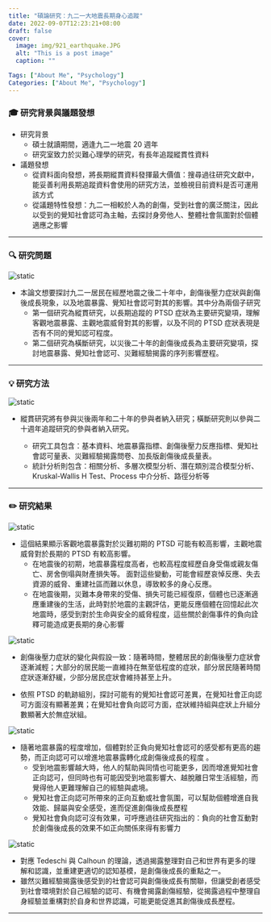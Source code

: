 ```yaml
---
title: "碩論研究：九二一大地震長期身心追蹤"
date: 2022-09-07T12:23:21+08:00
draft: false
cover:
  image: img/921_earthquake.JPG
  alt: "This is a post image"
  caption: ""

Tags: ["About Me", "Psychology"]
Categories: ["About Me", "Psychology"]
---
```


### 🎓 研究背景與議題發想

- 研究背景
  - 碩士就讀期間，適逢九二一地震 20 週年
  - 研究室致力於災難心理學的研究，有長年追蹤縱貫性資料
- 議題發想
  - 從資料面向發想，將長期縱貫資料發揮最大價值：搜尋過往研究文獻中，能妥善利用長期追蹤資料會使用的研究方法，並檢視目前資料是否可運用該方式
  - 從議題特性發想：九二一相較於人為的創傷，受到社會的廣泛關注，因此以受到的覺知社會認可為主軸，去探討身旁他人、整體社會氛圍對於個體適應之影響

---

### 🔍 研究問題

![static](/img/research_question.jpg)

- 本論文想要探討九二一居民在經歷地震之後二十年中，創傷後壓力症狀與創傷後成長現象，以及地震暴露、覺知社會認可對其的影響。其中分為兩個子研究
  - 第一個研究為縱貫研究，以長期追蹤的 PTSD 症狀為主要研究變項，理解客觀地震暴露、主觀地震威脅對其的影響，以及不同的 PTSD 症狀表現是否有不同的覺知認可程度。
  - 第二個研究為橫斷研究，以災後二十年的創傷後成長為主要研究變項，探討地震暴露、覺知社會認可、災難經驗揭露的序列影響歷程。

---

### 💡 研究方法

![static](/img/research_method.jpg)

- 縱貫研究將有參與災後兩年和二十年的參與者納入研究；橫斷研究則以參與二十週年追蹤研究的參與者納入研究。

  - 研究工具包含：基本資料、地震暴露指標、創傷後壓力反應指標、覺知社會認可量表、災難經驗揭露問卷、加長版創傷後成長量表。
  - 統計分析則包含：相關分析、多層次模型分析、潛在類別混合模型分析、Kruskal-Wallis H Test、Process 中介分析、路徑分析等

---

### ✏️ 研究結果

![static](/img/research_result1.png)

- 這個結果顯示客觀地震暴露對於災難初期的 PTSD 可能有較高影響，主觀地震威脅對於長期的 PTSD 有較高影響。
  - 在地震後的初期，地震暴露程度高者，也較高程度經歷自身受傷或親友傷亡、房舍倒塌與財產損失等。 面對這些變動，可能會經歷哀悼反應、失去資源的威脅、重建社區而難以休息，導致較多的身心反應。
  - 在地震後期，災難本身帶來的受傷、損失可能已經復原，個體也已逐漸適應重建後的生活，此時對於地震的主觀評估，更能反應個體在回憶起此次地震時，感受到對於生命與安全的威脅程度，這些關於創傷事件的負向詮釋可能造成更長期的身心影響

![static](/img/research_result2.png)

- 創傷後壓力症狀的變化與假設一致：隨著時間，整體居民的創傷後壓力症狀會逐漸減輕；大部分的居民能一直維持在無至低程度的症狀，部分居民隨著時間症狀逐漸舒緩，少部分居民症狀會維持甚至上升。

- 依照 PTSD 的軌跡組別，探討可能有的覺知社會認可差異，在覺知社會正向認可方面沒有顯著差異；在覺知社會負向認可方面，症狀維持組與症狀上升組分數顯著大於無症狀組。

![static](/img/research_result3.png)

- 隨著地震暴露的程度增加，個體對於正負向覺知社會認可的感受都有更高的趨勢，而正向認可可以增進地震暴露轉化成創傷後成長的程度 。
  - 受到地震影響越大時，他人的幫助與同情也可能更多，因而增進覺知社會正向認可，但同時也有可能因受到地震影響大、越脫離日常生活經驗，而覺得他人更難理解自己的經驗與處境。
  - 覺知社會正向認可所帶來的正向互動或社會氛圍，可以幫助個體增進自我效能、歸屬與安全感受，進而促進創傷後成長歷程
  - 覺知社會負向認可沒有效果，可呼應過往研究指出的：負向的社會互動對於創傷後成長的效果不如正向關係來得有影響力

![static](/img/research_result4.png)

- 對應 Tedeschi 與 Calhoun 的理論，透過揭露整理對自己和世界有更多的理解和認識，並重建更適切的認知基模，是創傷後成長的重點之一。
- 雖然災難經驗揭露後感受到的社會認可與創傷後成長有關聯，但讓受創者感受到社會環境對於自己經驗的認可、有機會揭露創傷經驗，從揭露過程中整理自身經驗並重構對於自身和世界認識，可能更能促進其創傷後成長歷程。

---
